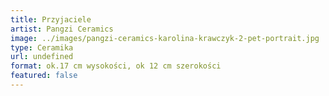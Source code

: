 ```yaml
---
title: Przyjaciele
artist: Pangzi Ceramics
image: ../images/pangzi-ceramics-karolina-krawczyk-2-pet-portrait.jpg
type: Ceramika
url: undefined
format: ok.17 cm wysokości, ok 12 cm szerokości
featured: false
---
```

